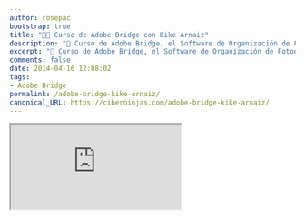```yaml
---
author: rosepac
bootstrap: true
title: "👩‍🏫 Curso de Adobe Bridge con Kike Arnaiz"
description: "📸 Curso de Adobe Bridge, el Software de Organización de Fotografías con Kike Arnaiz"
excerpt: "📸 Curso de Adobe Bridge, el Software de Organización de Fotografías con Kike Arnaiz"
comments: false
date: 2014-04-16 12:08:02
tags:
- Adobe Bridge
permalink: /adobe-bridge-kike-arnaiz/
canonical_URL: https://ciberninjas.com/adobe-bridge-kike-arnaiz/
---
```


<div class="embed-responsive embed-responsive-16by9">
  <iframe class="embed-responsive-item" src="https://www.youtube-nocookie.com/embed/videoseries?list=PLyNvsloSbd7P2amIVOuHhKET92umI1znw" allowfullscreen></iframe>
</div><br/>